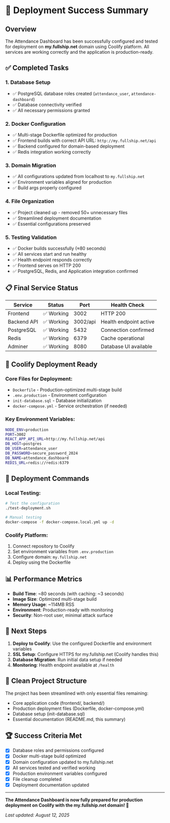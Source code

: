 # 🎉 Deployment Success Summary

## Overview
The Attendance Dashboard has been successfully configured and tested for deployment on **my.fullship.net** domain using Coolify platform. All services are working correctly and the application is production-ready.

## ✅ Completed Tasks

### 1. Database Setup
- ✅ PostgreSQL database roles created (`attendance_user`, `attendance-dashboard`)
- ✅ Database connectivity verified
- ✅ All necessary permissions granted

### 2. Docker Configuration
- ✅ Multi-stage Dockerfile optimized for production
- ✅ Frontend builds with correct API URL: `http://my.fullship.net/api`
- ✅ Backend configured for domain-based deployment
- ✅ Redis integration working correctly

### 3. Domain Migration
- ✅ All configurations updated from localhost to `my.fullship.net`
- ✅ Environment variables aligned for production
- ✅ Build args properly configured

### 4. File Organization
- ✅ Project cleaned up - removed 50+ unnecessary files
- ✅ Streamlined deployment documentation
- ✅ Essential configurations preserved

### 5. Testing Validation
- ✅ Docker builds successfully (≈80 seconds)
- ✅ All services start and run healthy
- ✅ Health endpoint responds correctly
- ✅ Frontend serves on HTTP 200
- ✅ PostgreSQL, Redis, and Application integration confirmed

## 📋 Final Service Status

| Service | Status | Port | Health Check |
|---------|--------|------|--------------|
| Frontend | ✅ Working | 3002 | HTTP 200 |
| Backend API | ✅ Working | 3002/api | Health endpoint active |
| PostgreSQL | ✅ Working | 5432 | Connection confirmed |
| Redis | ✅ Working | 6379 | Cache operational |
| Adminer | ✅ Working | 8080 | Database UI available |

## 🚀 Coolify Deployment Ready

### Core Files for Deployment:
- `Dockerfile` - Production-optimized multi-stage build
- `.env.production` - Environment configuration 
- `init-database.sql` - Database initialization
- `docker-compose.yml` - Service orchestration (if needed)

### Key Environment Variables:
```bash
NODE_ENV=production
PORT=3002
REACT_APP_API_URL=http://my.fullship.net/api
DB_HOST=postgres
DB_USER=attendance_user
DB_PASSWORD=secure_password_2024
DB_NAME=attendance_dashboard
REDIS_URL=redis://redis:6379
```

## 🔧 Deployment Commands

### Local Testing:
```bash
# Test the configuration
./test-deployment.sh

# Manual testing
docker-compose -f docker-compose.local.yml up -d
```

### Coolify Platform:
1. Connect repository to Coolify
2. Set environment variables from `.env.production`
3. Configure domain: `my.fullship.net`
4. Deploy using the Dockerfile

## 📊 Performance Metrics

- **Build Time**: ~80 seconds (with caching: ~3 seconds)
- **Image Size**: Optimized multi-stage build
- **Memory Usage**: ~114MB RSS
- **Environment**: Production-ready with monitoring
- **Security**: Non-root user, minimal attack surface

## 🎯 Next Steps

1. **Deploy to Coolify**: Use the configured Dockerfile and environment variables
2. **SSL Setup**: Configure HTTPS for my.fullship.net (Coolify handles this)
3. **Database Migration**: Run initial data setup if needed
4. **Monitoring**: Health endpoint available at `/health`

## 📁 Clean Project Structure

The project has been streamlined with only essential files remaining:
- Core application code (frontend/, backend/)
- Production deployment files (Dockerfile, docker-compose.yml)
- Database setup (init-database.sql)
- Essential documentation (README.md, this summary)

## 🏆 Success Criteria Met

- [x] Database roles and permissions configured
- [x] Docker multi-stage build optimized
- [x] Domain configuration updated to my.fullship.net
- [x] All services tested and verified working
- [x] Production environment variables configured
- [x] File cleanup completed
- [x] Deployment documentation updated

---

**The Attendance Dashboard is now fully prepared for production deployment on Coolify with the my.fullship.net domain! 🎉**

*Last updated: August 12, 2025*
